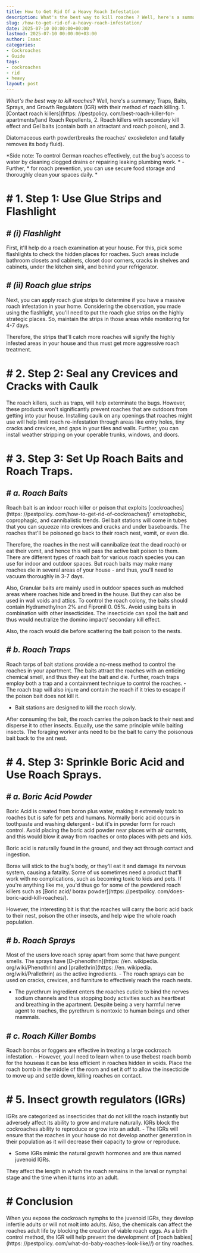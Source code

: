 ```yaml
---
title: How to Get Rid Of a Heavy Roach Infestation
description: What's the best way to kill roaches ? Well, here's a summary Traps, Baits, Sprays, and Growth Regulators IGR with their method of roach killing. 1.
slug: /how-to-get-rid-of-a-heavy-roach-infestation/
date: 2025-07-10 00:00:00+00:00
lastmod: 2025-07-10 00:00:00+03:00
author: Isaac
categories:
- Cockroaches
- Guide
tags:
- cockroaches
- rid
- heavy
layout: post
---
```


*What's the best way to kill roaches*? Well, here's a summary; Traps, Baits, Sprays, and Growth Regulators (IGR) with their method of roach killing. 1. [Contact roach killers](https: //pestpolicy. com/best-roach-killer-for-apartments/)and Roach Repellents, 2. Roach killers with secondary kill effect and Gel baits (contain both an attractant and roach poison), and 3.

Diatomaceous earth powder(breaks the roaches' exoskeleton and fatally removes its body fluid).

*Side note: To control German roaches effectively, cut the bug's access to water by cleaning clogged drains or repairing leaking plumbing work. * - Further, * for roach prevention, you can use secure food storage and thoroughly clean your spaces daily. *

# # **1. Step 1: Use Glue Strips and Flashlight**

## # *(i) Flashlight*

First, it'll help do a roach examination at your house. For this, pick some flashlights to check the hidden places for roaches. Such areas include bathroom closets and cabinets, closet door corners, cracks in shelves and cabinets, under the kitchen sink, and behind your refrigerator.

## # *(ii) Roach glue strips*

Next, you can apply roach glue strips to determine if you have a massive roach infestation in your home. Considering the observation, you made using the flashlight, you'll need to put the roach glue strips on the highly strategic places. So, maintain the strips in those areas while monitoring for 4-7 days.

Therefore, the strips that'll catch more roaches will signify the highly infested areas in your house and thus must get more aggressive roach treatment.

# # **2. Step 2: Seal any Crevices and Cracks with Caulk**

The roach killers, such as traps, will help exterminate the bugs. However, these products won't significantly prevent roaches that are outdoors from getting into your house. Installing caulk on any openings that roaches might use will help limit roach re-infestation through areas like entry holes, tiny cracks and crevices, and gaps in your tiles and walls. Further, you can install weather stripping on your operable trunks, windows, and doors.

# # **3. Step 3: Set Up Roach Baits and Roach Traps.**

## # *a. Roach Baits*

Roach bait is an indoor roach killer or poison that exploits [cockroaches](https: //pestpolicy. com/how-to-get-rid-of-cockroaches/)' emetophobic, coprophagic, and cannibalistic trends. Gel bait stations will come in tubes that you can squeeze into crevices and cracks and under baseboards. The roaches that'll be poisoned go back to their roach nest, vomit, or even die.

Therefore, the roaches in the nest will cannibalize (eat the dead roach) or eat their vomit, and hence this will pass the active bait poison to them. There are different types of roach bait for various roach species you can use for indoor and outdoor spaces. But roach baits may make many roaches die in several areas of your house - and thus, you'll need to vacuum thoroughly in 3-7 days.

Also, Granular baits are mainly used in outdoor spaces such as mulched areas where roaches hide and breed in the house. But they can also be used in wall voids and attics. To control the roach colony, the baits should contain Hydramethylnon 2% and Fipronil 0. 05%. Avoid using baits in combination with other insecticides. The insecticide can spoil the bait and thus would neutralize the domino impact/ secondary kill effect.

Also, the roach would die before scattering the bait poison to the nests.

## # *b. Roach Traps*

Roach tarps of bait stations provide a no-mess method to control the roaches in your apartment. The baits attract the roaches with an enticing chemical smell, and thus they eat the bait and die. Further, roach traps employ both a trap and a containment technique to control the roaches. - The roach trap will also injure and contain the roach if it tries to escape if the poison bait does not kill it.

- Bait stations are designed to kill the roach slowly.

After consuming the bait, the roach carries the poison back to their nest and disperse it to other insects. Equally, use the same principle while baiting insects. The foraging worker ants need to be the bait to carry the poisonous bait back to the ant nest.

# # **4. Step 3: Sprinkle Boric Acid and Use Roach Sprays.**

## # *a. Boric Acid Powder*

Boric Acid is created from boron plus water, making it extremely toxic to roaches but is safe for pets and humans. Normally boric acid occurs in toothpaste and washing detergent - but it's in powder form for roach control. Avoid placing the boric acid powder near places with air currents, and this would blow it away from roaches or onto places with pets and kids.

Boric acid is naturally found in the ground, and they act through contact and ingestion.

Borax will stick to the bug's body, or they'll eat it and damage its nervous system, causing a fatality. Some of us sometimes need a product that'll work with no complications, such as becoming toxic to kids and pets. If you're anything like me, you'd thus go for some of the powdered roach killers such as [Boric acid/ borax powder](https: //pestpolicy. com/does-boric-acid-kill-roaches/).

However, the interesting bit is that the roaches will carry the boric acid back to their nest, poison the other insects, and help wipe the whole roach population.

## # *b. Roach Sprays*

Most of the users love roach spray apart from some that have pungent smells. The sprays have [D-phenothrin](https: //en. wikipedia. org/wiki/Phenothrin) and [prallethrin](https: //en. wikipedia. org/wiki/Prallethrin) as the active ingredients. - The roach sprays can be used on cracks, crevices, and furniture to effectively reach the roach nests.

- The pyrethrum ingredient enters the roaches cuticle to bind the nerves sodium channels and thus stopping body activities such as heartbeat and breathing in the apartment. Despite being a very harmful nerve agent to roaches, the pyrethrum is nontoxic to human beings and other mammals.

## # *c. Roach Killer Bombs*

Roach bombs or foggers are effective in treating a large cockroach infestation. - However, youll need to learn when to use thebest roach bomb for the houseas it can be less efficient in roaches hidden in voids. Place the roach bomb in the middle of the room and set it off to allow the insecticide to move up and settle down, killing roaches on contact.

# # **5. Insect growth regulators (IGRs)**

IGRs are categorized as insecticides that do not kill the roach instantly but adversely affect its ability to grow and mature naturally. IGRs block the cockroaches ability to reproduce or grow into an adult. - The IGRs will ensure that the roaches in your house do not develop another generation in their population as it will decrease their capacity to grow or reproduce.

- Some IGRs mimic the natural growth hormones and are thus named juvenoid IGRs.

They affect the length in which the roach remains in the larval or nymphal stage and the time when it turns into an adult.

# # Conclusion

When you expose the cockroach nymphs to the juvenoid IGRs, they develop infertile adults or will not molt into adults. Also, the chemicals can affect the roaches adult life by blocking the creation of viable roach eggs. As a birth control method, the IGR will help prevent the development of [roach babies](https: //pestpolicy. com/what-do-baby-roaches-look-like//) or tiny roaches.
